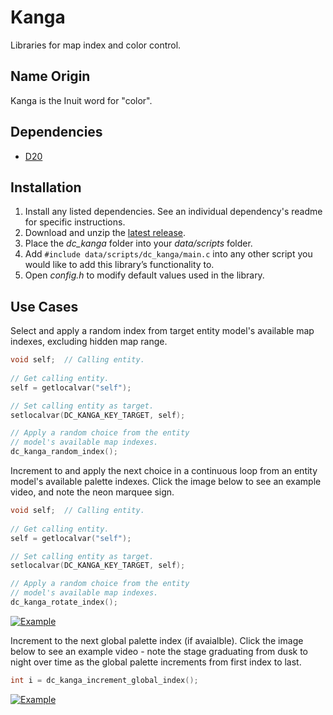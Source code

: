 # Kanga
Libraries for map index and color control.

## Name Origin
Kanga is the Inuit word for "color".

## Dependencies

* [D20](https://github.com/DCurrent/openbor-script-D20)

## Installation

1. Install any listed dependencies. See an individual dependency's readme for specific instructions.
1. Download and unzip the [latest release](../../releases).
1. Place the *dc_kanga* folder into your *data/scripts* folder.
1. Add ```#include data/scripts/dc_kanga/main.c``` into any other script you would like to add this library’s functionality to.
1. Open *config.h* to modify default values used in the library.

## Use Cases

Select and apply a random index from target entity model's available map indexes, excluding hidden map range.
```c
void self;  // Calling entity.
    
// Get calling entity.
self = getlocalvar("self");

// Set calling entity as target.
setlocalvar(DC_KANGA_KEY_TARGET, self);

// Apply a random choice from the entity 
// model's available map indexes.
dc_kanga_random_index();
```

Increment to and apply the next choice in a continuous loop from an entity model's available palette indexes. Click the image below to see an example video, and note the neon marquee sign.
```c
void self;  // Calling entity.
    
// Get calling entity.
self = getlocalvar("self");

// Set calling entity as target.
setlocalvar(DC_KANGA_KEY_TARGET, self);

// Apply a random choice from the entity 
// model's available map indexes.
dc_kanga_rotate_index();
```
[![Example](https://img.youtube.com/vi/RqpOnhQo8uI/0.jpg)](https://www.youtube.com/watch?v=RqpOnhQo8uI)

Increment to the next global palette index (if avaialble). Click the image below to see an example video - note the stage graduating from dusk to night over time as the global palette increments from first index to last.
```c
int i = dc_kanga_increment_global_index();
```
[![Example](https://img.youtube.com/vi/RqpOnhQo8uI/0.jpg)](https://www.youtube.com/watch?v=RqpOnhQo8uI)
